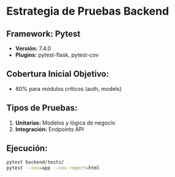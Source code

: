 # Estrategia de Pruebas Backend

## Framework: Pytest
- **Versión:** 7.4.0
- **Plugins:** pytest-flask, pytest-cov

## Cobertura Inicial Objetivo:
- 80% para módulos críticos (auth, models)

## Tipos de Pruebas:
1. **Unitarias:** Modelos y lógica de negocio
2. **Integración:** Endpoints API

## Ejecución:
```bash
pytest backend/tests/
pytest --cov=app --cov-report=html
```

